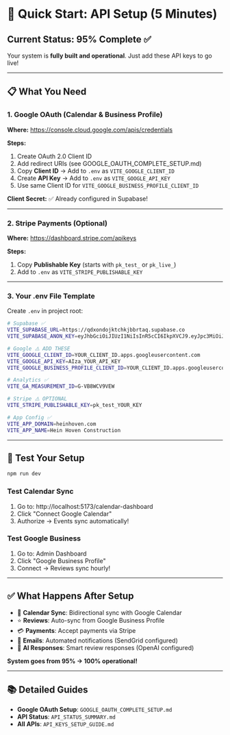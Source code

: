 # 🚀 Quick Start: API Setup (5 Minutes)

## Current Status: 95% Complete ✅

Your system is **fully built and operational**. Just add these API keys to go live!

---

## 📋 What You Need

### 1. Google OAuth (Calendar & Business Profile)
**Where:** https://console.cloud.google.com/apis/credentials

**Steps:**
1. Create OAuth 2.0 Client ID
2. Add redirect URIs (see GOOGLE_OAUTH_COMPLETE_SETUP.md)
3. Copy **Client ID** → Add to `.env` as `VITE_GOOGLE_CLIENT_ID`
4. Create **API Key** → Add to `.env` as `VITE_GOOGLE_API_KEY`
5. Use same Client ID for `VITE_GOOGLE_BUSINESS_PROFILE_CLIENT_ID`

**Client Secret:** ✅ Already configured in Supabase!

---

### 2. Stripe Payments (Optional)
**Where:** https://dashboard.stripe.com/apikeys

**Steps:**
1. Copy **Publishable Key** (starts with `pk_test_` or `pk_live_`)
2. Add to `.env` as `VITE_STRIPE_PUBLISHABLE_KEY`

---

### 3. Your .env File Template

Create `.env` in project root:

```bash
# Supabase ✅
VITE_SUPABASE_URL=https://qdxondojktchkjbbrtaq.supabase.co
VITE_SUPABASE_ANON_KEY=eyJhbGciOiJIUzI1NiIsInR5cCI6IkpXVCJ9.eyJpc3MiOiJzdXBhYmFzZSIsInJlZiI6InFkeG9uZG9qa3RjaGtqYmJydGFxIiwicm9sZSI6ImFub24iLCJpYXQiOjE3NTk0NTQ5MjMsImV4cCI6MjA3NTAzMDkyM30.2ZArRE1OTDdS6VMyclNgvr5y5G6x2PwbfC-1T8K5U-0

# Google ⚠️ ADD THESE
VITE_GOOGLE_CLIENT_ID=YOUR_CLIENT_ID.apps.googleusercontent.com
VITE_GOOGLE_API_KEY=AIza_YOUR_API_KEY
VITE_GOOGLE_BUSINESS_PROFILE_CLIENT_ID=YOUR_CLIENT_ID.apps.googleusercontent.com

# Analytics ✅
VITE_GA_MEASUREMENT_ID=G-VB8WCV9VEW

# Stripe ⚠️ OPTIONAL
VITE_STRIPE_PUBLISHABLE_KEY=pk_test_YOUR_KEY

# App Config ✅
VITE_APP_DOMAIN=heinhoven.com
VITE_APP_NAME=Hein Hoven Construction
```

---

## 🎯 Test Your Setup

```bash
npm run dev
```

### Test Calendar Sync
1. Go to: http://localhost:5173/calendar-dashboard
2. Click "Connect Google Calendar"
3. Authorize → Events sync automatically!

### Test Google Business
1. Go to: Admin Dashboard
2. Click "Google Business Profile"
3. Connect → Reviews sync hourly!

---

## ✅ What Happens After Setup

- 📅 **Calendar Sync**: Bidirectional sync with Google Calendar
- ⭐ **Reviews**: Auto-sync from Google Business Profile
- 💳 **Payments**: Accept payments via Stripe
- 📧 **Emails**: Automated notifications (SendGrid configured)
- 🤖 **AI Responses**: Smart review responses (OpenAI configured)

**System goes from 95% → 100% operational!**

---

## 📚 Detailed Guides

- **Google OAuth Setup**: `GOOGLE_OAUTH_COMPLETE_SETUP.md`
- **API Status**: `API_STATUS_SUMMARY.md`
- **All APIs**: `API_KEYS_SETUP_GUIDE.md`
